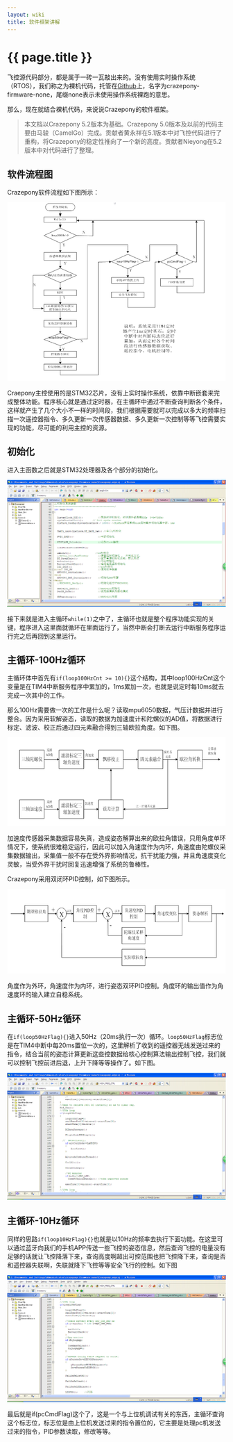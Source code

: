 ```yaml
---
layout: wiki
title: 软件框架讲解
---
```


# {{ page.title }}

飞控源代码部分，都是属于一砖一瓦敲出来的。没有使用实时操作系统（RTOS），我们称之为裸机代码，托管在[Github](https://github.com/Crazepony/crazepony-firmware-none)上，名字为crazepony-firmware-none，尾缀none表示未使用操作系统裸跑的意思。 

那么，现在就结合裸机代码，来说说Crazepony的软件框架。

> 本文档以Crazepony 5.2版本为基础。Crazepony 5.0版本及以前的代码主要由马骏（CamelGo）完成。贡献者黄永祥在5.1版本中对飞控代码进行了重构，将Crazepony的稳定性推向了一个新的高度。贡献者Nieyong在5.2版本中对代码进行了整理。

## 软件流程图
Crazepony软件流程如下图所示：

![](/assets/img/main.png)

Craepony主控使用的是STM32芯片，没有上实时操作系统，依靠中断嵌套来完成整体功能。程序核心就是通过定时器，在主循环中通过不断查询判断各个条件，这样就产生了几个大小不一样的时间段，我们根据需要就可以完成以多大的频率扫描一次遥控器指令、多久更新一次传感器数据、多久更新一次控制等等飞控需要实现的功能，尽可能的利用主控的资源。

## 初始化
进入主函数之后就是STM32处理器及各个部分的初始化。

![](/assets/img/main-init.jpg)


接下来就是进入主循环`while(1)`之中了，主循环也就是整个程序功能实现的关键，程序进入这里面就循环在里面运行了，当然中断会打断去运行中断服务程序运行完之后再回到这里运行。

## 主循环-100Hz循环
主循环体中首先有`if(loop100HzCnt >= 10){}`这个结构，其中loop100HzCnt这个变量是在TIM4中断服务程序中累加的，1ms累加一次，也就是说定时每10ms就去完成一次其中的工作。

那么100Hz需要做一次的工作是什么呢？读取mpu6050数据，气压计数据并进行整合。因为采用软解姿态，读取的数据为加速度计和陀螺仪的AD值，将数据进行标定、滤波、校正后通过四元素融合得到三轴欧拉角度。如下图。

![](/assets/img/caiji.png)

加速度传感器采集数据容易失真，造成姿态解算出来的欧拉角错误，只用角度单环情况下，使系统很难稳定运行，因此可以加入角速度作为内环，角速度由陀螺仪采集数据输出，采集值一般不存在受外界影响情况，抗干扰能力强，并且角速度变化灵敏，当受外界干扰时回复迅速增强了系统的鲁棒性。 

Crazepony采用双闭环PID控制，如下图所示。

![](/assets/img/jdpid.png)

角度作为外环，角速度作为内环，进行姿态双环PID控制。角度环的输出值作为角速度环的输入建立自稳系统。


## 主循环-50Hz循环
在`if(loop50HzFlag){}`进入50Hz（20ms执行一次）循环。`loop50HzFlag`标志位是在TIM4中断中每20ms置位一次的，这里解析了收到的遥控器无线发送过来的指令，结合当前的姿态计算更新这些控数据给核心控制算法输出控制飞控，我们就可以控制飞控前进后退，上升下降等等操作了。如下图。

![](/assets/img/loop50Hz.jpg)

## 主循环-10Hz循环
同样的思路`if(loop10HzFlag){}`也就是以10Hz的频率去执行下面功能。在这里可以通过蓝牙向我们的手机APP传送一些飞控的姿态信息，然后查询飞控的电量没有足够的话就让飞控降落下来，查询高度啊超出可控范围也把飞控降下来，查询是否和遥控器失联啊，失联就降下飞控等等安全飞行的控制。如下图

![](/assets/img/loop10Hz.jpg)

最后就是if(pcCmdFlag)这个了，这是一个与上位机调试有关的东西，主循环查询这个标志位，标志位是由上位机发送过来的指令置位的，它主要是处理pc机发送过来的指令，PID参数读取，修改等等。
